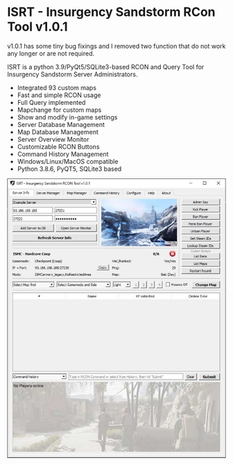 # ISRT - Insurgency Sandstorm RCon Tool v1.0.1

v1.0.1 has some tiny bug fixings and I removed two function that do not work any longer or are not required.

ISRT is a python 3.9/PyQt5/SQLite3-based RCON and Query Tool for Insurgency Sandstorm Server Administrators.

- Integrated 93 custom maps
- Fast and simple RCON usage
- Full Query implemented
- Mapchange for custom maps
- Show and modify in-game settings
- Server Database Management
- Map Database Management
- Server Overview Monitor
- Customizable RCON Buttons
- Command History Management
- Windows/Linux/MacOS compatible
- Python 3.8.6, PyQT5, SQLite3 based

![Alt text](img/1.0.1.JPG?raw=true "ISRT Image")


